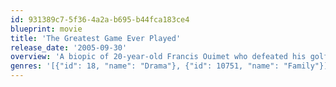 ```yaml
---
id: 931389c7-5f36-4a2a-b695-b44fca183ce4
blueprint: movie
title: 'The Greatest Game Ever Played'
release_date: '2005-09-30'
overview: 'A biopic of 20-year-old Francis Ouimet who defeated his golfing idol and 1900 US Open Champion, Harry Vardon.'
genres: '[{"id": 18, "name": "Drama"}, {"id": 10751, "name": "Family"}]'
---
```

